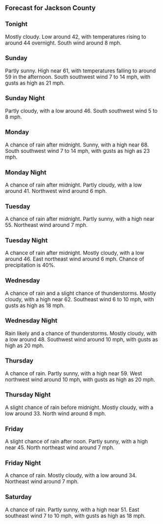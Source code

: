<div>
   <h2>Forecast for Jackson County</h2>
   <p>
      <div style="font-size:120%">
         <h3>Tonight</h3>Mostly cloudy. Low around 42, with temperatures rising to around 44 overnight. South wind around 8 mph.<br></div>
   </p>
   <p>
      <div style="font-size:120%">
         <h3>Sunday</h3>Partly sunny. High near 61, with temperatures falling to around 59 in the afternoon. South southwest wind 7 to 14 mph, with
         gusts as high as 21 mph.<br></div>
   </p>
   <p>
      <div style="font-size:120%">
         <h3>Sunday Night</h3>Partly cloudy, with a low around 46. South southwest wind 5 to 8 mph.<br></div>
   </p>
   <p>
      <div style="font-size:120%">
         <h3>Monday</h3>A chance of rain after midnight. Sunny, with a high near 68. South southwest wind 7 to 14 mph, with gusts as high as 23 mph.<br></div>
   </p>
   <p>
      <div style="font-size:120%">
         <h3>Monday Night</h3>A chance of rain after midnight. Partly cloudy, with a low around 41. Northwest wind around 6 mph.<br></div>
   </p>
   <p>
      <div style="font-size:120%">
         <h3>Tuesday</h3>A chance of rain after midnight. Partly sunny, with a high near 55. Northeast wind around 7 mph.<br></div>
   </p>
   <p>
      <div style="font-size:120%">
         <h3>Tuesday Night</h3>A chance of rain after midnight. Mostly cloudy, with a low around 46. East northeast wind around 6 mph. Chance of precipitation
         is 40%.<br></div>
   </p>
   <p>
      <div style="font-size:120%">
         <h3>Wednesday</h3>A chance of rain and a slight chance of thunderstorms. Mostly cloudy, with a high near 62. Southeast wind 6 to 10 mph, with
         gusts as high as 18 mph.<br></div>
   </p>
   <p>
      <div style="font-size:120%">
         <h3>Wednesday Night</h3>Rain likely and a chance of thunderstorms. Mostly cloudy, with a low around 48. Southwest wind around 10 mph, with gusts as
         high as 20 mph.<br></div>
   </p>
   <p>
      <div style="font-size:120%">
         <h3>Thursday</h3>A chance of rain. Partly sunny, with a high near 59. West northwest wind around 10 mph, with gusts as high as 20 mph.<br></div>
   </p>
   <p>
      <div style="font-size:120%">
         <h3>Thursday Night</h3>A slight chance of rain before midnight. Mostly cloudy, with a low around 33. North wind around 8 mph.<br></div>
   </p>
   <p>
      <div style="font-size:120%">
         <h3>Friday</h3>A slight chance of rain after noon. Partly sunny, with a high near 45. North northeast wind around 7 mph.<br></div>
   </p>
   <p>
      <div style="font-size:120%">
         <h3>Friday Night</h3>A chance of rain. Mostly cloudy, with a low around 34. Northeast wind around 7 mph.<br></div>
   </p>
   <p>
      <div style="font-size:120%">
         <h3>Saturday</h3>A chance of rain. Partly sunny, with a high near 51. East southeast wind 7 to 10 mph, with gusts as high as 18 mph.<br></div>
   </p>
</div>